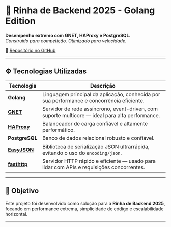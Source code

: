 # 🥊 Rinha de Backend 2025 - Golang Edition

**Desempenho extremo com GNET, HAProxy e PostgreSQL.**  
*Construído para competição. Otimizado para velocidade.*

🔗 [Repositório no GitHub](https://github.com/Patrignani/rinha-backend-2025-go)

---

## ⚙️ Tecnologias Utilizadas

| Tecnologia | Descrição |
|-----------|-----------|
| **Golang** | Linguagem principal da aplicação, conhecida por sua performance e concorrência eficiente. |
| **[GNET](https://gnet.host/)** | Servidor de rede assíncrono, event-driven, com suporte multicore — ideal para alta performance. |
| **[HAProxy](https://www.haproxy.org/)** | Balanceador de carga confiável e altamente performático. |
| **PostgreSQL** | Banco de dados relacional robusto e confiável. |
| **[EasyJSON](https://github.com/mailru/easyjson)** | Biblioteca de serialização JSON ultrarrápida, evitando o uso do `encoding/json`. |
| **[fasthttp](https://github.com/valyala/fasthttp)** | Servidor HTTP rápido e eficiente — usado para lidar com APIs e requisições concorrentes. |

---

## 🚀 Objetivo

Este projeto foi desenvolvido como solução para a **Rinha de Backend 2025**, focando em performance extrema, simplicidade de código e escalabilidade horizontal.

---

